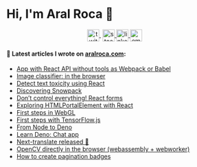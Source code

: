 # Hi, I'm Aral Roca 👋

<p align="center">
   <a href="https://twitter.com/aralroca" target="_blank" style='margin-right:4px'>
    <img align="center" src="https://cdn.jsdelivr.net/npm/simple-icons@3.0.1/icons/twitter.svg" alt="twitter" height="28px" width="28px" />
  </a>
  <a href="https://stackoverflow.com/users/4467741/aral-roca" target="_blank">
    <img align="center" src="https://cdn.jsdelivr.net/npm/simple-icons@3.0.1/icons/stackoverflow.svg" alt="stackoverflow" height="28px" width="28px" />
  </a>
  <a href="https://www.linkedin.com/in/aral-roca-gomez-3b536bb1/" target="_blank">
    <img align="center" src="https://cdn.jsdelivr.net/npm/simple-icons@3.0.1/icons/linkedin.svg" alt="linkedin" height="28px" width="28px" />
  </a>
  <a href="mailto:contact@aralroca.com" target="_blank">
    <img align="center" src="https://cdn.jsdelivr.net/npm/simple-icons@3.0.1/icons/protonmail.svg" alt="email" height="28px" width="28px" />
  </a>
</p>


#### 📖 Latest articles I wrote on [aralroca.com](https://aralroca.com):
 
* [App with React API without tools as Webpack or Babel](https://aralroca.com/blog/app-with-react-api-without-tools-as-webpack-or-babel) 
* [Image classifier: in the browser](https://aralroca.com/blog/cat-dog-classifier) 
* [Detect text toxicity using React](https://aralroca.com/blog/detect-text-toxicity-with-react) 
* [Discovering Snowpack](https://aralroca.com/blog/discovering-snowpack) 
* [Don’t control everything! React forms](https://aralroca.com/blog/dont-control-everything-react-forms) 
* [Exploring HTMLPortalElement with React](https://aralroca.com/blog/exploring-htmlportalelement-with-react) 
* [First steps in WebGL](https://aralroca.com/blog/first-steps-in-webgl) 
* [First steps with TensorFlow.js](https://aralroca.com/blog/first-steps-with-tensorflowjs) 
* [From Node to Deno](https://aralroca.com/blog/from-node-to-deno) 
* [Learn Deno: Chat app](https://aralroca.com/blog/learn-deno-chat-app) 
* [Next-translate released 🎉](https://aralroca.com/blog/next-translate-released) 
* [OpenCV directly in the browser (webassembly + webworker)](https://aralroca.com/blog/opencv-in-the-web) 
* [How to create pagination badges](https://aralroca.com/blog/pagination-badges)
